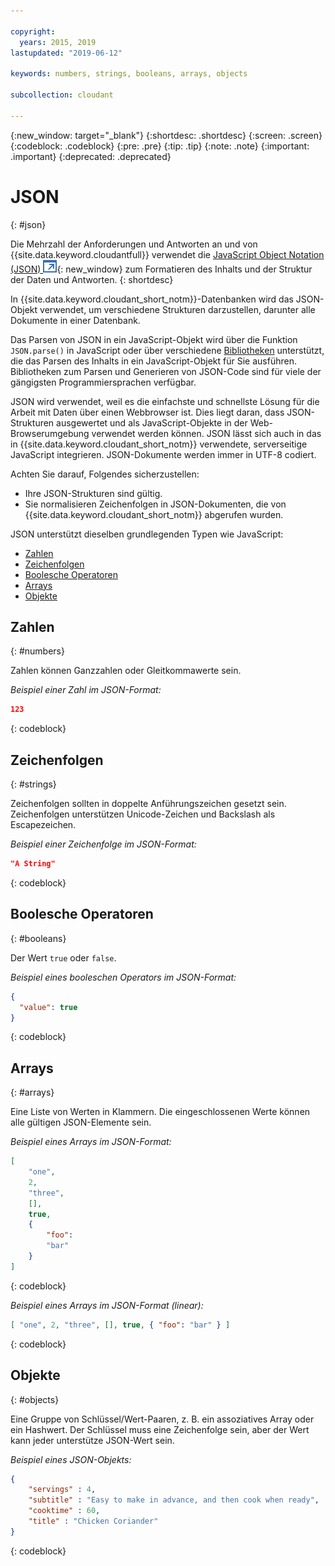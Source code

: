 ```yaml
---

copyright:
  years: 2015, 2019
lastupdated: "2019-06-12"

keywords: numbers, strings, booleans, arrays, objects

subcollection: cloudant

---
```


{:new_window: target="_blank"}
{:shortdesc: .shortdesc}
{:screen: .screen}
{:codeblock: .codeblock}
{:pre: .pre}
{:tip: .tip}
{:note: .note}
{:important: .important}
{:deprecated: .deprecated}

<!-- Acrolinx: 2017-05-10 -->

# JSON
{: #json}

Die Mehrzahl der Anforderungen und Antworten an und von {{site.data.keyword.cloudantfull}}
verwendet die [JavaScript Object Notation (JSON) ![Symbol für externen Link](../images/launch-glyph.svg "Symbol für externen Link")](https://en.wikipedia.org/wiki/JSON){: new_window}
zum Formatieren des Inhalts und der Struktur der Daten und Antworten.
{: shortdesc}

In {{site.data.keyword.cloudant_short_notm}}-Datenbanken wird das
JSON-Objekt verwendet, um verschiedene Strukturen darzustellen, darunter alle Dokumente
in einer Datenbank.

Das Parsen von JSON in ein JavaScript-Objekt wird über die Funktion `JSON.parse()` in JavaScript
oder über verschiedene [Bibliotheken](/docs/services/Cloudant?topic=cloudant-client-libraries#client-libraries) unterstützt, die das Parsen des Inhalts in ein JavaScript-Objekt für Sie ausführen. Bibliotheken zum Parsen und Generieren von JSON-Code sind für viele der gängigsten Programmiersprachen verfügbar.

JSON wird verwendet, weil es die einfachste und schnellste Lösung für die Arbeit mit Daten über einen Webbrowser ist.
Dies liegt daran, dass JSON-Strukturen ausgewertet und als JavaScript-Objekte in der Web-Browserumgebung verwendet werden können.
JSON lässt sich auch in das in {{site.data.keyword.cloudant_short_notm}} verwendete, serverseitige JavaScript integrieren.
JSON-Dokumente werden immer in UTF-8 codiert.

Achten Sie darauf, Folgendes sicherzustellen:
-   Ihre JSON-Strukturen sind gültig.
-   Sie normalisieren Zeichenfolgen in JSON-Dokumenten, die von {{site.data.keyword.cloudant_short_notm}} abgerufen wurden.

JSON unterstützt dieselben grundlegenden Typen wie JavaScript:

-   [Zahlen](#numbers)
-   [Zeichenfolgen](#strings)
-   [Boolesche Operatoren](#booleans)
-   [Arrays](#arrays)
-   [Objekte](#objects)

## Zahlen
{: #numbers}

Zahlen können Ganzzahlen oder Gleitkommawerte sein.

_Beispiel einer Zahl im JSON-Format:_

```json
123
```
{: codeblock}

## Zeichenfolgen
{: #strings}

Zeichenfolgen sollten in doppelte Anführungszeichen gesetzt sein. Zeichenfolgen unterstützen Unicode-Zeichen und Backslash als Escapezeichen.

_Beispiel einer Zeichenfolge im JSON-Format:_

```json
"A String"
```
{: codeblock}

## Boolesche Operatoren
{: #booleans}

Der Wert `true` oder `false`.

_Beispiel eines booleschen Operators im JSON-Format:_

```json
{
  "value": true
}
```
{: codeblock}

## Arrays
{: #arrays}

Eine Liste von Werten in Klammern. Die eingeschlossenen Werte können alle gültigen JSON-Elemente sein.

_Beispiel eines Arrays im JSON-Format:_

```json
[
    "one",
    2,
    "three",
    [],
    true,
    {
        "foo":
        "bar"
    }
]
```
{: codeblock}

_Beispiel eines Arrays im JSON-Format (linear):_

```json
[ "one", 2, "three", [], true, { "foo": "bar" } ]
```
{: codeblock}

## Objekte
{: #objects}

Eine Gruppe von Schlüssel/Wert-Paaren, z. B. ein assoziatives Array oder ein Hashwert.
Der Schlüssel muss eine Zeichenfolge sein,
aber der Wert kann jeder unterstütze JSON-Wert sein.

_Beispiel eines JSON-Objekts:_

```json
{
    "servings" : 4,
    "subtitle" : "Easy to make in advance, and then cook when ready",
    "cooktime" : 60,
    "title" : "Chicken Coriander"
}
```
{: codeblock}
